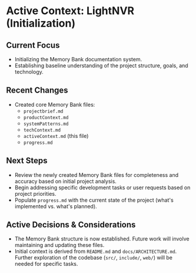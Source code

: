 # Active Context: LightNVR (Initialization)

## Current Focus

- Initializing the Memory Bank documentation system.
- Establishing baseline understanding of the project structure, goals, and technology.

## Recent Changes

- Created core Memory Bank files:
    - `projectbrief.md`
    - `productContext.md`
    - `systemPatterns.md`
    - `techContext.md`
    - `activeContext.md` (this file)
    - `progress.md`

## Next Steps

- Review the newly created Memory Bank files for completeness and accuracy based on initial project analysis.
- Begin addressing specific development tasks or user requests based on project priorities.
- Populate `progress.md` with the current state of the project (what's implemented vs. what's planned).

## Active Decisions & Considerations

- The Memory Bank structure is now established. Future work will involve maintaining and updating these files.
- Initial context is derived from `README.md` and `docs/ARCHITECTURE.md`. Further exploration of the codebase (`src/`, `include/`, `web/`) will be needed for specific tasks.

